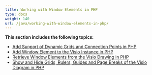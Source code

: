 ```yaml
---
title: Working with Window Elements in PHP
type: docs
weight: 140
url: /java/working-with-window-elements-in-php/
---
```


**This section includes the following topics:**

- [Add Support of Dynamic Grids and Connection Points in PHP](/diagram/java/add-support-of-dynamic-grids-and-connection-points-in-php-html/)
- [Add Window Element to the Visio Instance in PHP](/diagram/java/add-window-element-to-the-visio-instance-in-php-html/)
- [Retrieve Window Elements from the Visio Drawing in PHP](/diagram/java/retrieve-window-elements-from-the-visio-drawing-in-php-html/)
- [Show and Hide Grids, Rulers, Guides and Page Breaks of the Visio Diagram in PHP](/diagram/java/show-and-hide-grids-2c-rulers-2c-guides-and-page-breaks-of-the-visio-diagram-in-php-html/)
